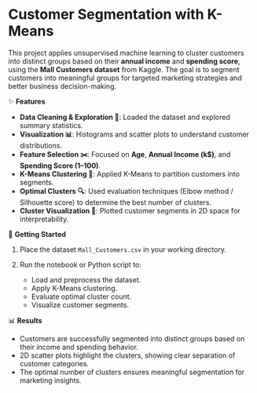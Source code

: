 # Customer Segmentation with K-Means

This project applies unsupervised machine learning to cluster customers into distinct groups based on their **annual income** and **spending score**, using the **Mall Customers dataset** from Kaggle. The goal is to segment customers into meaningful groups for targeted marketing strategies and better business decision-making.

✨ **Features**

* **Data Cleaning & Exploration 📂**: Loaded the dataset and explored summary statistics.
* **Visualization 📊**: Histograms and scatter plots to understand customer distributions.
* **Feature Selection ✂️**: Focused on **Age**, **Annual Income (k\$)**, and **Spending Score (1–100)**.
* **K-Means Clustering 🤖**: Applied K-Means to partition customers into segments.
* **Optimal Clusters 🔍**: Used evaluation techniques (Elbow method / Silhouette score) to determine the best number of clusters.
* **Cluster Visualization 🎨**: Plotted customer segments in 2D space for interpretability.

🚀 **Getting Started**

1. Place the dataset `Mall_Customers.csv` in your working directory.
2. Run the notebook or Python script to:

   * Load and preprocess the dataset.
   * Apply K-Means clustering.
   * Evaluate optimal cluster count.
   * Visualize customer segments.

📊 **Results**

* Customers are successfully segmented into distinct groups based on their income and spending behavior.
* 2D scatter plots highlight the clusters, showing clear separation of customer categories.
* The optimal number of clusters ensures meaningful segmentation for marketing insights.

